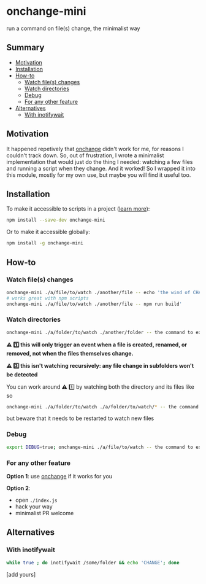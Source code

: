 # onchange-mini
run a command on file(s) change, the minimalist way

## Summary

<!-- START doctoc generated TOC please keep comment here to allow auto update -->
<!-- DON'T EDIT THIS SECTION, INSTEAD RE-RUN doctoc TO UPDATE -->


- [Motivation](#motivation)
- [Installation](#installation)
- [How-to](#how-to)
  - [Watch file(s) changes](#watch-files-changes)
  - [Watch directories](#watch-directories)
  - [Debug](#debug)
  - [For any other feature](#for-any-other-feature)
- [Alternatives](#alternatives)
  - [With inotifywait](#with-inotifywait)

<!-- END doctoc generated TOC please keep comment here to allow auto update -->

## Motivation

It happened repetively that [onchange](https://github.com/Qard/onchange) didn't work for me, for reasons I couldn't track down. So, out of frustration, I wrote a minimalist implementation that would just do the thing I needed: watching a few files and running a script when they change. And it worked! So I wrapped it into this module, mostly for my own use, but maybe you will find it useful too.

## Installation

To make it accessible to scripts in a project ([learn more](http://www.2ality.com/2016/01/locally-installed-npm-executables.html)):
```sh
npm install --save-dev onchange-mini
```
Or to make it accessible globally:
```sh
npm install -g onchange-mini
```

## How-to

### Watch file(s) changes
```sh
onchange-mini ./a/file/to/watch ./another/file -- echo 'the wind of CHAaaAAAaaaNGE ♪ ♫'
# works great with npm scripts
onchange-mini ./a/file/to/watch ./another/file -- npm run build'
```

### Watch directories
```sh
onchange-mini ./a/folder/to/watch ./another/folder -- the command to execute
```
**:warning: :one: this will only trigger an event when a file is created, renamed, or removed, not when the files themselves change.**

**:warning: :two: this isn't watching recursively: any file change in subfolders won't be detected**

You can work around :warning: :one: by watching both the directory and its files like so
```sh
onchange-mini ./a/folder/to/watch ./a/folder/to/watch/* -- the command to execute
```
but beware that it needs to be restarted to watch new files

### Debug
```sh
export DEBUG=true; onchange-mini ./a/file/to/watch -- the command to execute
```

### For any other feature
**Option 1**: use [onchange](https://github.com/Qard/onchange) if it works for you

**Option 2**:
* open `./index.js`
* hack your way
* minimalist PR welcome

## Alternatives

### With inotifywait
```sh
while true ; do inotifywait /some/folder && echo 'CHANGE'; done
```

[add yours]
